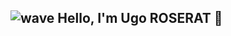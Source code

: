 ## ![wave] Hello, I'm Ugo ROSERAT 🌟

<!-- MARKDOWN LINKS & IMAGES -->
<!-- https://www.markdownguide.org/basic-syntax/#reference-style-links -->
[wave]: https://cdn.jsdelivr.net/gh/Readme-Workflows/Readme-Icons@1.1.0/icons/gifs/wave.gif
